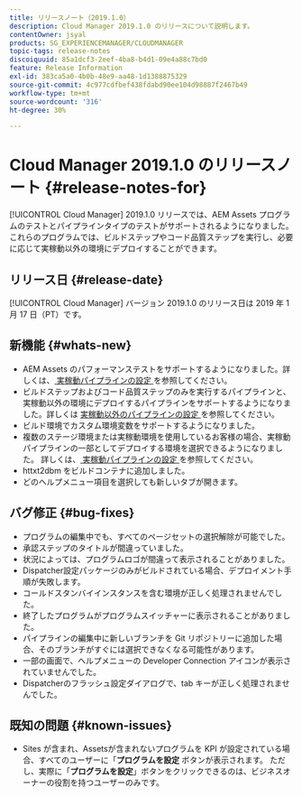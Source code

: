 ```yaml
---
title: リリースノート（2019.1.0）
description: Cloud Manager 2019.1.0 のリリースについて説明します。
contentOwner: jsyal
products: SG_EXPERIENCEMANAGER/CLOUDMANAGER
topic-tags: release-notes
discoiquuid: 85a1dcf3-2eef-4ba8-b4d1-09e4a88c7bd0
feature: Release Information
exl-id: 383ca5a0-4b0b-48e9-aa48-1d1388875329
source-git-commit: 4c977cdfbef438fdabd90ee104d98887f2467b49
workflow-type: tm+mt
source-wordcount: '316'
ht-degree: 30%

---
```


# Cloud Manager 2019.1.0 のリリースノート {#release-notes-for}

[!UICONTROL Cloud Manager] 2019.1.0 リリースでは、AEM Assets プログラムのテストとパイプラインタイプのテストがサポートされるようになりました。これらのプログラムでは、ビルドステップやコード品質ステップを実行し、必要に応じて実稼動以外の環境にデプロイすることができます。

## リリース日 {#release-date}

[!UICONTROL Cloud Manager] バージョン 2019.1.0 のリリース日は 2019 年 1 月 17 日（PT）です。

## 新機能 {#whats-new}

* AEM Assets のパフォーマンステストをサポートするようになりました。詳しくは、[ 実稼動パイプラインの設定 ](/help/using/production-pipelines.md) を参照してください。
* ビルドステップおよびコード品質ステップのみを実行するパイプラインと、実稼動以外の環境にデプロイするパイプラインをサポートするようになりました。詳しくは [ 実稼動以外のパイプラインの設定 ](/help/using/non-production-pipelines.md) を参照してください。
* ビルド環境でカスタム環境変数をサポートするようになりました。
* 複数のステージ環境または実稼動環境を使用しているお客様の場合、実稼動パイプラインの一部としてデプロイする環境を選択できるようになりました。 詳しくは、[ 実稼動パイプラインの設定 ](/help/using/production-pipelines.md) を参照してください。
* httxt2dbm をビルドコンテナに追加しました。
* どのヘルプメニュー項目を選択しても新しいタブが開きます。

## バグ修正 {#bug-fixes}

* プログラムの編集中でも、すべてのページセットの選択解除が可能でした。
* 承認ステップのタイトルが間違っていました。
* 状況によっては、プログラムロゴが間違って表示されることがありました。
* Dispatcher設定パッケージのみがビルドされている場合、デプロイメント手順が失敗します。
* コールドスタンバイインスタンスを含む環境が正しく処理されませんでした。
* 終了したプログラムがプログラムスイッチャーに表示されることがありました。
* パイプラインの編集中に新しいブランチを Git リポジトリーに追加した場合、そのブランチがすぐには選択できなくなる可能性があります。
* 一部の画面で、ヘルプメニューの Developer Connection アイコンが表示されていませんでした。
* Dispatcherのフラッシュ設定ダイアログで、tab キーが正しく処理されませんでした。

## 既知の問題 {#known-issues}

* Sites が含まれ、Assetsが含まれないプログラムを KPI が設定されている場合、すべてのユーザーに「**プログラムを設定** ボタンが表示されます。 ただし、実際に「**プログラムを設定**」ボタンをクリックできるのは、ビジネスオーナーの役割を持つユーザーのみです。

